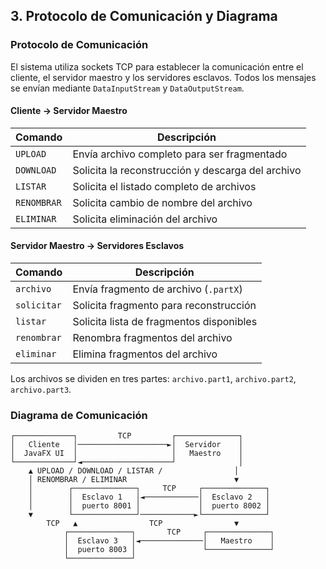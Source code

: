 ## 3. Protocolo de Comunicación y Diagrama

### Protocolo de Comunicación

El sistema utiliza sockets TCP para establecer la comunicación entre el cliente, el servidor maestro y los servidores esclavos. Todos los mensajes se envían mediante `DataInputStream` y `DataOutputStream`.

#### Cliente → Servidor Maestro

| Comando     | Descripción                                      |
|-------------|--------------------------------------------------|
| `UPLOAD`    | Envía archivo completo para ser fragmentado      |
| `DOWNLOAD`  | Solicita la reconstrucción y descarga del archivo|
| `LISTAR`    | Solicita el listado completo de archivos         |
| `RENOMBRAR` | Solicita cambio de nombre del archivo            |
| `ELIMINAR`  | Solicita eliminación del archivo                 |

#### Servidor Maestro → Servidores Esclavos

| Comando       | Descripción                                 |
|---------------|---------------------------------------------|
| `archivo`     | Envía fragmento de archivo (`.partX`)       |
| `solicitar`   | Solicita fragmento para reconstrucción      |
| `listar`      | Solicita lista de fragmentos disponibles    |
| `renombrar`   | Renombra fragmentos del archivo             |
| `eliminar`    | Elimina fragmentos del archivo              |

Los archivos se dividen en tres partes: `archivo.part1`, `archivo.part2`, `archivo.part3`.

### Diagrama de Comunicación

```plaintext
┌─────────────┐         TCP         ┌──────────────┐
│   Cliente   │────────────────────►│  Servidor    │
│  JavaFX UI  │                     │   Maestro    │
└─────────────┘◄────────────────────┘              │
    ▲ UPLOAD / DOWNLOAD / LISTAR /                │
    │ RENOMBRAR / ELIMINAR                        ▼
    │        ┌──────────────┐     TCP     ┌──────────────┐
    │        │  Esclavo 1   │◄────────────│  Esclavo 2   │
    │        │  puerto 8001 │             │  puerto 8002 │
    ▼        └──────────────┘────────────►└──────────────┘
        TCP   ▲                TCP                ▼
            ┌──────────────┐       TCP     ┌──────────────┐
            │  Esclavo 3   │◄──────────────│   Maestro    │
            │  puerto 8003 │               └──────────────┘
            └──────────────┘

